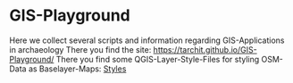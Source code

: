 # GIS-Playground
Here we collect several scripts and information regarding GIS-Applications in archaeology
There you find the site: https://tarchit.github.io/GIS-Playground/
There you find some QGIS-Layer-Style-Files for styling OSM-Data as Baselayer-Maps: [Styles](GIS-Playground/QGIS-Styles_OSM/)

